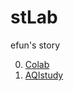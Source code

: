 # stLab
efun's story

0. [Colab](https://colab.research.google.com/notebooks/intro.ipynb)
1. [AQIstudy](https://github.com/qinyunkone/AQIstudy)
